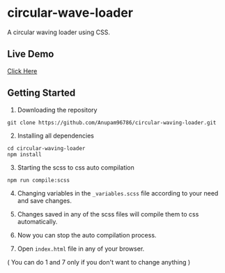 # circular-wave-loader

A circular waving loader using CSS.

## Live Demo
[Click Here](https://anupam96786.github.io/circular-waving-loader/)

## Getting Started

1. Downloading the repository
```shell
git clone https://github.com/Anupam96786/circular-waving-loader.git
```

2. Installing all dependencies
```shell
cd circular-waving-loader
npm install
```

3. Starting the scss to css auto compilation
```shell
npm run compile:scss
```

4. Changing variables in the `_variables.scss` file according to your need and save changes.

5. Changes saved in any of the scss files will compile them to css automatically.

6. Now you can stop the auto compilation process.

7. Open `index.html` file in any of your browser.

( You can do 1 and 7 only if you don't want to change anything )
